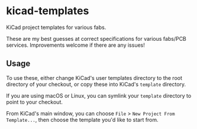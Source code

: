 # kicad-templates
KiCad project templates for various fabs.

These are my best guesses at correct specifications for various fabs/PCB services. Improvements welcome if there are any issues!

## Usage

To use these, either change KiCad's user templates directory to the root directory of your checkout, or copy these into KiCad's `template` directory.

If you are using macOS or Linux, you can symlink your `template` directory to point to your checkout.

From KiCad's main window, you can choose `File` > `New Project From Template...`, then choose the template you'd like to start from.
